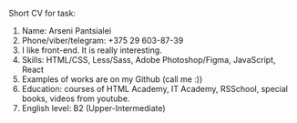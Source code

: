 Short CV for task:
1.	Name: Arseni Pantsialei
2.	Phone/viber/telegram: +375 29 603-87-39
3.	I like front-end. It is really interesting.
4.	Skills: HTML/CSS, Less/Sass, Adobe Photoshop/Figma, JavaScript, React
5.	Examples of works are on my Github (call me :))
6.	Education: courses of HTML Academy, IT Academy, RSSchool, special books, videos from youtube.
7.	English level: B2 (Upper-Intermediate)
